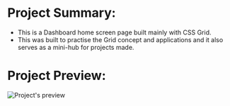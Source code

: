 <h1>Project Summary:</h1>

- This is a Dashboard home screen page built mainly with CSS Grid.
- This was built to practise the Grid concept and applications and it also serves as a mini-hub for projects made.

<h1>Project Preview:</h1>

<img src="./assets/preview.png" alt="Project's preview">
